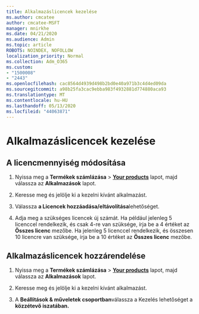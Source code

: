 ```yaml
---
title: Alkalmazáslicencek kezelése
ms.author: cmcatee
author: cmcatee-MSFT
manager: mnirkhe
ms.date: 04/21/2020
ms.audience: Admin
ms.topic: article
ROBOTS: NOINDEX, NOFOLLOW
localization_priority: Normal
ms.collection: Adm_O365
ms.custom:
- "1500008"
- "2443"
ms.openlocfilehash: cac8564d4939d498b2bd0e40a971b3c4d4ed09da
ms.sourcegitcommit: a98b25fa3cac9ebba983f4932881d774880aca93
ms.translationtype: MT
ms.contentlocale: hu-HU
ms.lasthandoff: 05/13/2020
ms.locfileid: "44063871"
---
```

# <a name="manage-app-licenses"></a>Alkalmazáslicencek kezelése

## <a name="to-change-license-quantity"></a>A licencmennyiség módosítása

1. Nyissa meg a **Termékek számlázása**  >  **[Your products](https://go.microsoft.com/fwlink/p/?linkid=842054)** lapot, majd válassza az **Alkalmazások** lapot.

2. Keresse meg és jelölje ki a kezelni kívánt alkalmazást.  

3. Válassza **a Licencek hozzáadása/eltávolítása**lehetőséget.

4. Adja meg a szükséges licencek új számát. Ha például jelenleg 5 licenccel rendelkezik, és csak 4-re van szüksége, írja be a 4 értéket az **Összes licenc** mezőbe. Ha jelenleg 5 licenccel rendelkezik, és összesen 10 licencre van szüksége, írja be a 10 értéket az **Összes licenc** mezőbe.

## <a name="to-assign-app-licenses"></a>Alkalmazáslicencek hozzárendelése

1. Nyissa meg a **Termékek számlázása**  >  **[Your products](https://go.microsoft.com/fwlink/p/?linkid=842054)** lapot, majd válassza az **Alkalmazások** lapot.

2. Keresse meg és jelölje ki a kezelni kívánt alkalmazást.  

3. A **Beállítások & műveletek csoportban**válassza a Kezelés lehetőséget a **közzétevő iszatában.**